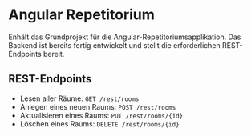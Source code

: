# Angular Repetitorium

Enhält das Grundprojekt für die Angular-Repetitoriumsapplikation. Das Backend ist bereits
fertig entwickelt und stellt die erforderlichen REST-Endpoints bereit.

## REST-Endpoints

* Lesen aller Räume: `GET /rest/rooms`
* Anlegen eines neuen Raums: `POST /rest/rooms`
* Aktualisieren eines Raums: `PUT /rest/rooms/{id}`
* Löschen eines Raums: `DELETE /rest/rooms/{id}`
